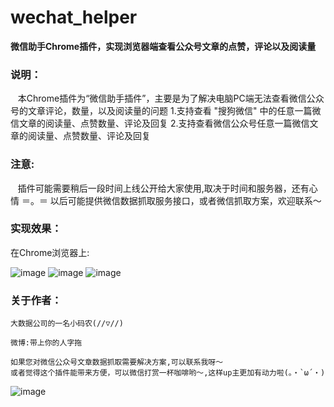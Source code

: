 # wechat_helper

**微信助手Chrome插件，实现浏览器端查看公众号文章的点赞，评论以及阅读量**


### 说明：

    本Chrome插件为“微信助手插件”，主要是为了解决电脑PC端无法查看微信公众号的文章评论，数量，以及阅读量的问题
    1.支持查看 "搜狗微信" 中的任意一篇微信文章的阅读量、点赞数量、评论及回复
    2.支持查看微信公众号任意一篇微信文章的阅读量、点赞数量、评论及回复


### 注意:

    插件可能需要稍后一段时间上线公开给大家使用,取决于时间和服务器，还有心情 ＝。＝
    以后可能提供微信数据抓取服务接口，或者微信抓取方案，欢迎联系～


### 实现效果：

在Chrome浏览器上:

![image](https://github.com/Zhouchuanwen/wechat_helper/blob/master/img/test3.png)
![image](https://github.com/Zhouchuanwen/wechat_helper/blob/master/img/test1.png)
![image](https://github.com/Zhouchuanwen/wechat_helper/blob/master/img/test2.png)


### 关于作者：

    大数据公司的一名小码农(//▽//)

    微博:带上你的人字拖

    如果您对微信公众号文章数据抓取需要解决方案,可以联系我呀～
    或者觉得这个插件能带来方便，可以微信打赏一杯咖啡哟～,这样up主更加有动力啦(。・`ω´・)


![image](https://github.com/Zhouchuanwen/wechat_helper/blob/master/img/weixinzhifu.png)

